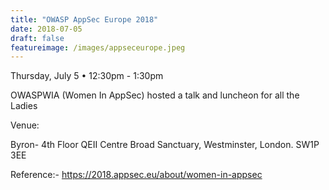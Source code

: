```yaml
---
title: "OWASP AppSec Europe 2018"
date: 2018-07-05
draft: false
featureimage: /images/appseceurope.jpeg
---
```


Thursday, July 5 • 12:30pm - 1:30pm

OWASPWIA (Women In AppSec) hosted a talk and luncheon for all the Ladies

Venue: 

Byron- 4th Floor QEII Centre Broad Sanctuary, Westminster, London. SW1P 3EE


Reference:- https://2018.appsec.eu/about/women-in-appsec

